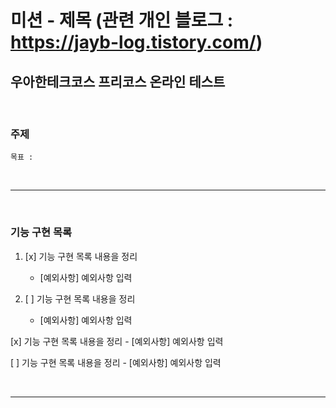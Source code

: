 미션 - 제목 (관련 개인 블로그 : https://jayb-log.tistory.com/)
========================

우아한테크코스 프리코스 온라인 테스트
------------------------

<br>


### 주제

```
목표 : 
```


<br>

***

<br>

### 기능 구현 목록

1. [x] 기능 구현 목록 내용을 정리
    - [예외사항] 예외사항 입력


1. [ ] 기능 구현 목록 내용을 정리
    - [예외사항] 예외사항 입력
    

[x] 기능 구현 목록 내용을 정리
    - [예외사항] 예외사항 입력


[ ] 기능 구현 목록 내용을 정리
    - [예외사항] 예외사항 입력

<br>

***
